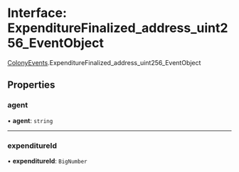 # Interface: ExpenditureFinalized\_address\_uint256\_EventObject

[ColonyEvents](../modules/ColonyEvents.md).ExpenditureFinalized_address_uint256_EventObject

## Properties

### agent

• **agent**: `string`

___

### expenditureId

• **expenditureId**: `BigNumber`
